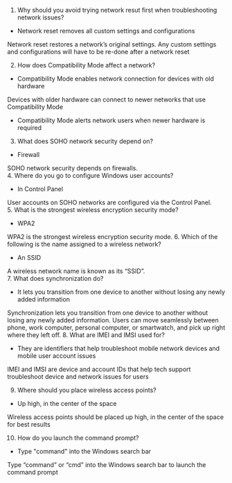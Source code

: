 1. Why should you avoid trying network resut first when troubleshooting network issues?

- Network reset removes all custom settings and configurations

Network reset restores a network’s original settings. Any custom settings and configurations will have to be re-done after a network reset

2. How does Compatibility Mode affect a network?

- Compatibility Mode enables network connection for devices with old hardware

Devices with older hardware can connect to newer networks that use Compatibility Mode

- Compatibility Mode alerts network users when newer hardware is required

3. What does SOHO network security depend on?

- Firewall

SOHO network security depends on firewalls.  
4. Where do you go to configure Windows user accounts?

- In Control Panel

User accounts on SOHO networks are configured via the Control Panel.  
5. What is the strongest wireless encryption security mode?

- WPA2

WPA2 is the strongest wireless encryption security mode. 6. Which of the following is the name assigned to a wireless network?

- An SSID

A wireless network name is known as its “SSID”.  
7. What does synchronization do?

- It lets you transition from one device to another without losing any newly added information

Synchronization lets you transition from one device to another without losing any newly added information. Users can move seamlessly between phone, work computer, personal computer, or smartwatch, and pick up right where they left off. 8. What are IMEI and IMSI used for?

- They are identifiers that help troubleshoot mobile network devices and mobile user account issues

IMEI and IMSI are device and account IDs that help tech support troubleshoot device and network issues for users

9. Where should you place wireless access points?

- Up high, in the center of the space

Wireless access points should be placed up high, in the center of the space for best results

10. How do you launch the command prompt?

- Type "command" into the Windows search bar

Type “command” or “cmd” into the Windows search bar to launch the command prompt
